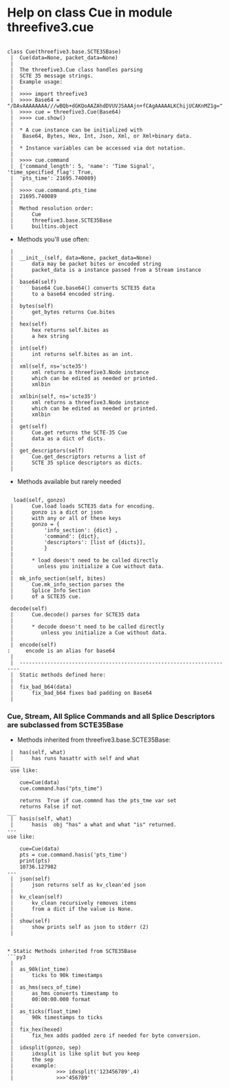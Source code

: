 # Help on class Cue in module threefive3.cue


```py3

class Cue(threefive3.base.SCTE35Base)
 |  Cue(data=None, packet_data=None)
 |  
 |  The threefive3.Cue class handles parsing
 |  SCTE 35 message strings.
 |  Example usage:
 |  
 |  >>>> import threefive3
 |  >>>> Base64 = "/DAvAAAAAAAA///wBQb+dGKQoAAZAhdDVUVJSAAAjn+fCAgAAAAALKChijUCAKnMZ1g="
 |  >>>> cue = threefive3.Cue(Base64)
 |  >>>> cue.show()
 |  
 |  * A cue instance can be initialized with
 |   Base64, Bytes, Hex, Int, Json, Xml, or Xml+binary data.
 |  
 |  * Instance variables can be accessed via dot notation.
 |  
 |  >>>> cue.command
 |  {'command_length': 5, 'name': 'Time Signal', 'time_specified_flag': True,
 |  'pts_time': 21695.740089}
 |  
 |  >>>> cue.command.pts_time
 |  21695.740089
 |  
 |  Method resolution order:
 |      Cue
 |      threefive3.base.SCTE35Base
 |      builtins.object
 ```  
 * Methods you'll use often:
```py3
 |  
 |  __init__(self, data=None, packet_data=None)
 |      data may be packet bites or encoded string
 |      packet_data is a instance passed from a Stream instance
 | 
 |  base64(self)
 |      base64 Cue.base64() converts SCTE35 data
 |      to a base64 encoded string.
 |  
 |  bytes(self)
 |      get_bytes returns Cue.bites
 |  
 |  hex(self)
 |      hex returns self.bites as
 |      a hex string
 |  
 |  int(self)
 |      int returns self.bites as an int.
 |   
 |  xml(self, ns='scte35')
 |      xml returns a threefive3.Node instance
 |      which can be edited as needed or printed.
 |      xmlbin
 |  
 |  xmlbin(self, ns='scte35')
 |      xml returns a threefive3.Node instance
 |      which can be edited as needed or printed.
 |      xmlbin
 |
 |  get(self)
 |      Cue.get returns the SCTE-35 Cue
 |      data as a dict of dicts.
 |  
 |  get_descriptors(self)
 |      Cue.get_descriptors returns a list of
 |      SCTE 35 splice descriptors as dicts.
 |
```
* Methods available but rarely needed
```py3

  load(self, gonzo)
 |      Cue.load loads SCTE35 data for encoding.
 |      gonzo is a dict or json
 |      with any or all of these keys
 |      gonzo = {
 |          'info_section': {dict} ,
 |          'command': {dict},
 |          'descriptors': [list of {dicts}],
 |          }
 |      
 |      * load doesn't need to be called directly
 |        unless you initialize a Cue without data.
 |  
 |  mk_info_section(self, bites)
 |      Cue.mk_info_section parses the
 |      Splice Info Section
 |      of a SCTE35 cue.

 decode(self)
 |      Cue.decode() parses for SCTE35 data
 |      
 |      * decode doesn't need to be called directly
 |         unless you initialize a Cue without data.
 |  
 |  encode(self)
:     encode is an alias for base64
 | 
 |  ----------------------------------------------------------------------
 |  Static methods defined here:
 |  
 |  fix_bad_b64(data)
 |      fix_bad_b64 fixes bad padding on Base64
 |  
```
### Cue, Stream, All Splice Commands and all Splice Descriptors are subclassed from SCTE35Base

* Methods inherited from threefive3.base.SCTE35Base:
```py3 
 |  has(self, what)
 |      has runs hasattr with self and what
 ___
 use like:

    cue=Cue(data)
    cue.command.has("pts_time")

    returns  True if cue.commnd has the pts_tme var set
    returns False if not 
___
 |  hasis(self, what)
 |      hasis  obj "has" a what and what "is" returned.
---
use like:

    cue=Cue(data)
    pts = cue.command.hasis('pts_time')
    print(pts)
    10736.127982
---
 |  json(self)
 |      json returns self as kv_clean'ed json
 |  
 |  kv_clean(self)
 |      kv_clean recursively removes items
 |      from a dict if the value is None.
 |  
 |  show(self)
 |      show prints self as json to stderr (2)
 |  


* Static Methods inherited from SCTE35Base
```py3
 |  
 |  as_90k(int_time)
 |      ticks to 90k timestamps
 |  
 |  as_hms(secs_of_time)
 |      as_hms converts timestamp to
 |      00:00:00.000 format
 |  
 |  as_ticks(float_time)
 |      90k timestamps to ticks
 |  
 |  fix_hex(hexed)
 |      fix_hex adds padded zero if needed for byte conversion.
 |  
 |  idxsplit(gonzo, sep)
 |      idxsplit is like split but you keep
 |      the sep
 |      example:
 |              >>> idxsplit('123456789',4)
 |              >>>'456789'

```
